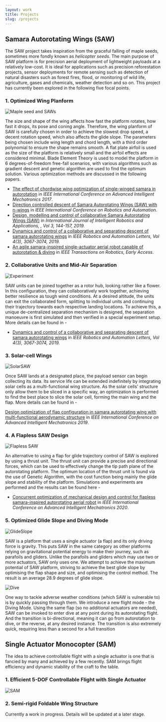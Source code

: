 ```yaml
---
layout: work
title: Projects
slug: /projects
---
```

## Samara Autorotating Wings (SAW)

The SAW project takes inspiration from the graceful falling of maple seeds, sometimes more fondly known as _helicopter seeds_. The main purpose of SAW platform is for precision aerial deployment of lightweight payloads at a relatively low-cost. It is ideal for applications such as precision reforestation projects, sensor deployments for remote sensing such as detection of natural disasters such as forest fires, flood, or monitoring of wild life, agriculture, gases and chemicals, weather detection and so on. This project has currently been explored in the following five focal points.

### 1. Optimized Wing Planform

![Maple seed and SAWs](https://www.dropbox.com/s/lzkwshrs600lvqu/Cover.jpg?raw=1)

The size and shape of the wing affects how fast the platform rotates, how fast it drops, its pose and coning angle. Therefore, the wing planform of SAW is carefully chosen in order to achieve the slowest drop speed, a decent rotation speed, which also affects the glide slope. The parameters being chosen include wing length and chord length, with a third order polynomial to ensure the shape remains smooth. A flat plate airfoil is used as the size of the platform is relatively small and the airfoil effects are considered minimal. Blade Element Theory is used to model the platform in 6 degrees-of-freedom free-fall scenarios, with various algorithms such as gradient descent and genetic algorithm are used to find the optimum solution. Various optimization methods are discussed in the following papers.

 - [The effect of chordwise wing optimization of single-winged samara in autorotation](https://doi.org/10.1109/AIM.2017.8014118) in _IEEE International Conference on Advanced Intelligent Mechatronics 2017_.
 - [Direction controlled descent of Samara Autorotating Wings (SAW) with n-wings](https://doi.org/10.1109/ICRA.2018.8463145) in _IEEE International Conference on Robotics and Automation_.
 - [Design, modelling and control of collaborative Samara Autorotating Wings (SAW)](https://doi.org/10.1007/s41315-019-00091-6) in _International Journal of Intelligent Robotics and Applications, , Vol 3, 144-157, 2019._
 - [Dynamics and control of a collaborative and separating descent of samara autorotating wings](https://doi.org/10.1109/LRA.2019.2924837) in _IEEE Robotics and Automation Letters, Vol 4(3), 3067-3074, 2019._
 - [An agile samara-inspired single-actuator aerial robot capable of autorotation & diving](https://doi.org/10.1109/TRO.2021.3091275) in _IEEE Transactions on Robotics, Early Access_.

### 2. Collaborative Units and Mid-Air Separation

![Experiment](https://www.dropbox.com/s/ff0ps2mojtno1a7/Experiment.jpg?raw=1)

SAW units can be joined together as a rotor hub, looking rather like a flower. In this configuration, they can collaboratively work together, achieving better resilience as tough wind conditions. At a desired altitude, the units can exit the collaborated form, splitting to individual units and continuing their trajectory towards each respective landing locations. To achieve this, a unique de-centralized separation mechanism is designed, the separation manoeuvre is first simulated and then verified in a special experiment setup. More details can be found in -

 - [Dynamics and control of a collaborative and separating descent of samara autorotating wings](https://doi.org/10.1109/LRA.2019.2924837) in _IEEE Robotics and Automation Letters, Vol 4(3), 3067-3074, 2019._

### 3. Solar-cell Wings

![SolarSAW](https://www.dropbox.com/s/1gh7we69kz39be1/SolarSAW.JPG?raw=1)

Once SAW lands at a designated place, the payload sensor can begin collecting its data. Its service life can be extended indefinitely by integrating solar cells as a multi-functional wing structure. As the solar cells' structure only allow them to be sliced in a specific way, an optimization is performed to find the best place to slice the solar cell, forming the main wing and the flap. More details can be found in -

[Design optimization of flap configuration in samara autorotating wing with multi-functional aerodynamic structure](https://doi.org/10.1109/AIM.2019.8868777) in _IEEE International Conference on Advanced Intelligent Mechatronics 2019_.

### 4. A Flapless SAW Design

![Flapless SAW](https://www.dropbox.com/s/96inldjmmmpsrzg/Flapless%20SAW.png?raw=1)

An alternative to using a flap for glide trajectory control of SAW is explored by using a thrust unit. The thrust unit can provide a precise and directional forces, which can be used to effectively change the tip path plane of the autorotating platform. The optimum location of the thrust unit is found via the use of Genetic Algorithm, with the cost function being mainly the glide slope and stability of the platform. Simulations and experiments are performed and the results can be found here -

- [Concurrent optimization of mechanical design and control for flapless samara-inspired autorotating aerial robot](https://doi.org/10.1109/AIM43001.2020.9158860) in _IEEE International Conference on Advanced Intelligent Mechatronics 2020_.

### 5. Optimized Glide Slope and Diving Mode

![GlideSlope](https://www.dropbox.com/s/0rph0w03cdo3wlp/GlideSlope.png?raw=1)

SAW is a platform that uses a single actuator (a flap) and its only driving force is gravity. This puts SAW in the same category as other platforms relying on gravitational potential energy to make their journey, such as parafoils and gliders. Unlike the parafoils and gliders which may use two or more actuators, SAW only uses one. We attempt to achieve the maximum potential of SAW platform, striving to achieve the best glide slope by optimising the flap shape and size, and optimising the control method. The result is an average 28.9 degrees of glide slope. 

![Dive](https://www.dropbox.com/s/m9ni5xbp1cunr7o/Dive.png?raw=1)

One way to tackle adverse weather conditions (which SAW is vulnerable to) is by quickly passing through them. We introduce a new flight mode - the Diving Mode. Using the same flap (so no additional actuators are needed), SAW can be invoked to enter dive at any point during its autorotating flight. And the transition is bi-directional, meaning it can go from autorotation to dive, or the reverse, at any desired instance. The transition is also extremely quick, requiring less than a second for a full transition

## Single Actuator Monocopter (SAM)

The idea to achieve controllable flight with a single actuator is one that is fancied by many and achieved by a few recently. SAM brings flight efficiency and dynamic stability of the craft to the table.

### 1. Efficient 5-DOF Controllable Flight with Single Actuator

![SAM](https://www.dropbox.com/s/ye4fb12epe6fn4o/ExperiSAM.png?raw=1)

### 2. Semi-rigid Foldable Wing Structure

Currently a work in progress. Details will be updated at a later stage.
<!--stackedit_data:
eyJoaXN0b3J5IjpbLTIwNDIzOTYzOTUsLTQ5MzczNjQzNywtMT
UyMjE2MTIyNywxMTEyNTgwNTg4LC0xMzcyMTk5ODcyLC0xMjI3
NjUzNjU1LDE3MjE0MDUyMzIsMTI1NDM5OTUwOSwtMTI0MjI4MD
AwNywyNzkwNjc5MTldfQ==
-->